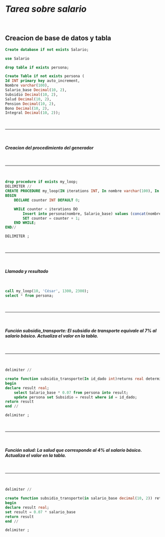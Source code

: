 # ***Tarea sobre salario***

<br>

## **Creacion de base de datos y tabla**

```sql
Create database if not exists Salario;

use Salario

drop table if exists persona;

Create Table if not exists persona (
Id INT primary key auto_increment,
Nombre varchar(100),
Salario_base Decimal(10, 2),
Subsidio Decimal(10, 2),
Salud Decimal(10, 2),
Pension Decimal(10, 2),
Bono Decimal(10, 2),
Integral Decimal(10, 2));
```

<br>

---

<br>

#### *Creacion del procedimiento del generador*

<br>

---

<br>

```sql
drop procedure if exists my_loop;
DELIMITER //
CREATE PROCEDURE my_loop(IN iterations INT, In nombre varchar(100), In min_salario Decimal(10, 2), In max_salario Decimal(10, 2))
BEGIN
    DECLARE counter INT DEFAULT 0;

    WHILE counter < iterations DO
        Insert into persona(nombre, Salario_base) values (concat(nombre, floor(Rand() + counter)), (FLOOR(min_salario + RAND() *(max_salario-min_salario))));
        SET counter = counter + 1;
    END WHILE;
END//

DELIMITER ;
```
<br>

---

<br>

#### *Llamada y resultado*

<br>

```sql
call my_loop(10, 'César', 1300, 2300);
select * from persona;
```

<br>

---

<br>

#### *Función subsidio_transporte: El subsidio de transporte equivale al 7% al salario básico. Actualiza el valor en la tabla.*

<br>

---

<br>

```sql
delimiter //

create function subsidio_transporte(In id_dado int)returns real deterministic
begin
declare result real;
    select Salario_base * 0.07 from persona into result;
    update persona set Subsidio = result where id = id_dado;
return result
end //

delimiter ;
```
<br>

---

<br>

#### *Función salud: La salud que corresponde al 4% al salario básico. Actualiza el valor en la tabla.*

<br>

---

<br>

```sql
delimiter //

create function subsidio_transporte(in salario_base decimal(10, 2)) returns real deterministic
begin
declare result real;
set result = 0.07 * salario_base
return result
end //

delimiter ;
```

